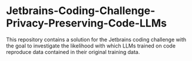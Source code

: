 # Jetbrains-Coding-Challenge-Privacy-Preserving-Code-LLMs
This repository contains a solution for the Jetbrains coding challenge with the goal to investigate the likelihood with which LLMs trained on code reproduce data contained in their original training data.
